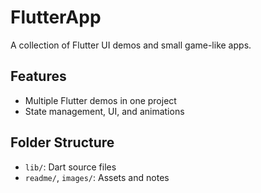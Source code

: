 # FlutterApp

A collection of Flutter UI demos and small game-like apps.

## Features

- Multiple Flutter demos in one project
- State management, UI, and animations

## Folder Structure

- `lib/`: Dart source files
- `readme/`, `images/`: Assets and notes
